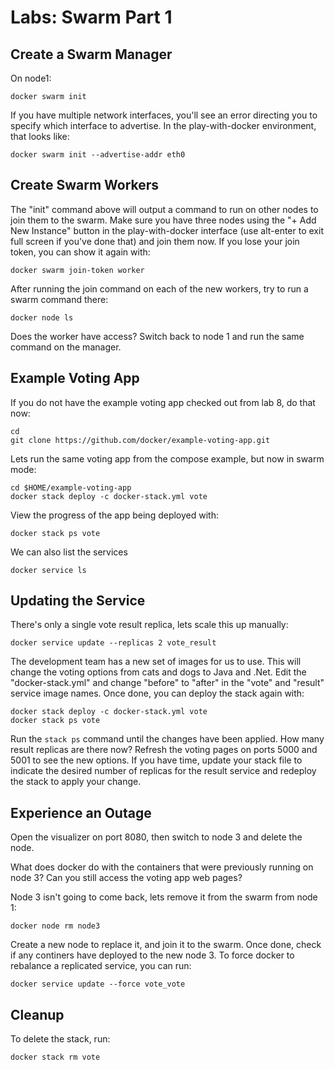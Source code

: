 # Labs: Swarm Part 1

## Create a Swarm Manager

On node1:

```
docker swarm init
```

If you have multiple network interfaces, you'll see an error directing you to
specify which interface to advertise. In the play-with-docker environment, that
looks like:

```
docker swarm init --advertise-addr eth0
```

## Create Swarm Workers

The "init" command above will output a command to run on other nodes to join
them to the swarm. Make sure you have three nodes using the "+ Add New
Instance" button in the play-with-docker interface (use alt-enter to exit full
screen if you've done that) and join them now. If you lose your join token, you
can show it again with:

```
docker swarm join-token worker
```

After running the join command on each of the new workers, try to run a swarm
command there:

```
docker node ls
```

Does the worker have access? Switch back to node 1 and run the same command on
the manager.

## Example Voting App

If you do not have the example voting app checked out from lab 8, do that now:

```
cd
git clone https://github.com/docker/example-voting-app.git
```

Lets run the same voting app from the compose example, but now in swarm mode:

```
cd $HOME/example-voting-app
docker stack deploy -c docker-stack.yml vote
```

View the progress of the app being deployed with:

```
docker stack ps vote
```

We can also list the services

```
docker service ls
```

## Updating the Service

There's only a single vote result replica, lets scale this up manually:

```
docker service update --replicas 2 vote_result
```

The development team has a new set of images for us to use. This will change
the voting options from cats and dogs to Java and .Net. Edit the
"docker-stack.yml" and change "before" to "after" in the "vote" and "result"
service image names. Once done, you can deploy the stack again with:

```
docker stack deploy -c docker-stack.yml vote
docker stack ps vote
```

Run the `stack ps` command until the changes have been applied. How many result
replicas are there now? Refresh the voting pages on ports 5000 and 5001 to see
the new options. If you have time, update your stack file to indicate the
desired number of replicas for the result service and redeploy the stack to
apply your change.

## Experience an Outage

Open the visualizer on port 8080, then switch to node 3 and delete the node.

What does docker do with the containers that were previously running on node 3?
Can you still access the voting app web pages?

Node 3 isn't going to come back, lets remove it from the swarm from node 1:

```
docker node rm node3
```

Create a new node to replace it, and join it to the swarm. Once done, check if
any continers have deployed to the new node 3. To force docker to rebalance
a replicated service, you can run:

```
docker service update --force vote_vote
```

## Cleanup

To delete the stack, run:

```
docker stack rm vote
```

